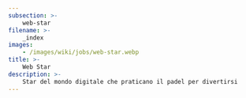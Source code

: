 ```yaml
---
subsection: >-
    web-star
filename: >-
    _index
images:
    - /images/wiki/jobs/web-star.webp
title: >-
    Web Star
description: >-
    Star del mondo digitale che praticano il padel per divertirsi 
---
```

